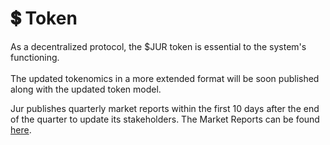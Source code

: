 # 💲 Token

As a decentralized protocol, the $JUR token is essential to the system's functioning. \
\
The updated tokenomics in a more extended format will be soon published along with the updated token model.

Jur publishes quarterly market reports within the first 10 days after the end of the quarter to update its stakeholders. The Market Reports can be found [here](https://jur.io/blog/category/announcements/).&#x20;

